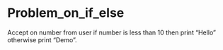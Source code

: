 # Problem_on_if_else

Accept on number from user if number is less than 10 then print
“Hello” otherwise print “Demo”.
